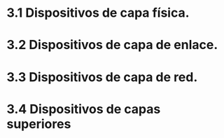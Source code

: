 # 3.1 Dispositivos de capa física.
# 3.2 Dispositivos de capa de enlace.
# 3.3 Dispositivos de capa de red.
# 3.4 Dispositivos de capas superiores